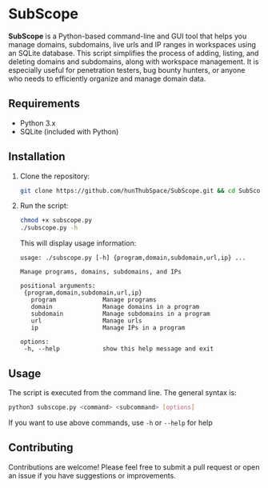 # SubScope

**SubScope** is a Python-based command-line and GUI tool that helps you manage domains, subdomains, live urls and IP ranges in workspaces using an SQLite database. This script simplifies the process of adding, listing, and deleting domains and subdomains, along with workspace management. It is especially useful for penetration testers, bug bounty hunters, or anyone who needs to efficiently organize and manage domain data.

## Requirements

- Python 3.x
- SQLite (included with Python)

## Installation

1. Clone the repository:

   ```bash
   git clone https://github.com/hunThubSpace/SubScope.git && cd SubScope
   ```

2. Run the script:

    ```bash
    chmod +x subscope.py
    ./subscope.py -h
    ```

    This will display usage information:

    ```
   usage: ./subscope.py [-h] {program,domain,subdomain,url,ip} ...
   
   Manage programs, domains, subdomains, and IPs
   
   positional arguments:
     {program,domain,subdomain,url,ip}
       program             Manage programs
       domain              Manage domains in a program
       subdomain           Manage subdomains in a program
       url                 Manage urls
       ip                  Manage IPs in a program
   
   options:
     -h, --help            show this help message and exit
    ```

## Usage

The script is executed from the command line. The general syntax is:

```bash
python3 subscope.py <command> <subcommand> [options]
```

If you want to use above commands, use `-h` or `--help` for help

## Contributing

Contributions are welcome! Please feel free to submit a pull request or open an issue if you have suggestions or improvements.
